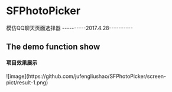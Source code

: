 # SFPhotoPicker
模仿QQ聊天页面选择器
----------2017.4.28----------
<h2>The demo function show</h2>
<h4>项目效果展示</h4>
![image](https://github.com/jufengliushao/SFPhotoPicker/screen-pict/result-1.png)

